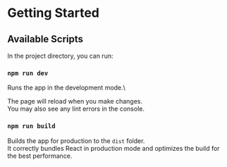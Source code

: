# Getting Started 


## Available Scripts

In the project directory, you can run:

### `npm run dev`

Runs the app in the development mode.\

The page will reload when you make changes.\
You may also see any lint errors in the console.

### `npm run build`

Builds the app for production to the `dist` folder.\
It correctly bundles React in production mode and optimizes the build for the best performance.
